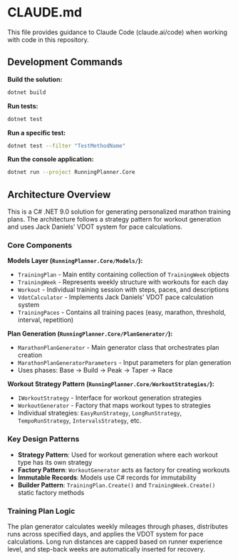 # CLAUDE.md

This file provides guidance to Claude Code (claude.ai/code) when working with code in this repository.

## Development Commands

**Build the solution:**
```bash
dotnet build
```

**Run tests:**
```bash
dotnet test
```

**Run a specific test:**
```bash
dotnet test --filter "TestMethodName"
```

**Run the console application:**
```bash
dotnet run --project RunningPlanner.Core
```

## Architecture Overview

This is a C# .NET 9.0 solution for generating personalized marathon training plans. The architecture follows a strategy pattern for workout generation and uses Jack Daniels' VDOT system for pace calculations.

### Core Components

**Models Layer (`RunningPlanner.Core/Models/`):**
- `TrainingPlan` - Main entity containing collection of `TrainingWeek` objects
- `TrainingWeek` - Represents weekly structure with workouts for each day
- `Workout` - Individual training session with steps, paces, and descriptions
- `VdotCalculator` - Implements Jack Daniels' VDOT pace calculation system
- `TrainingPaces` - Contains all training paces (easy, marathon, threshold, interval, repetition)

**Plan Generation (`RunningPlanner.Core/PlanGenerator/`):**
- `MarathonPlanGenerator` - Main generator class that orchestrates plan creation
- `MarathonPlanGeneratorParameters` - Input parameters for plan generation
- Uses phases: Base → Build → Peak → Taper → Race

**Workout Strategy Pattern (`RunningPlanner.Core/WorkoutStrategies/`):**
- `IWorkoutStrategy` - Interface for workout generation strategies
- `WorkoutGenerator` - Factory that maps workout types to strategies
- Individual strategies: `EasyRunStrategy`, `LongRunStrategy`, `TempoRunStrategy`, `IntervalsStrategy`, etc.

### Key Design Patterns

- **Strategy Pattern**: Used for workout generation where each workout type has its own strategy
- **Factory Pattern**: `WorkoutGenerator` acts as factory for creating workouts
- **Immutable Records**: Models use C# records for immutability
- **Builder Pattern**: `TrainingPlan.Create()` and `TrainingWeek.Create()` static factory methods

### Training Plan Logic

The plan generator calculates weekly mileages through phases, distributes runs across specified days, and applies the VDOT system for pace calculations. Long run distances are capped based on runner experience level, and step-back weeks are automatically inserted for recovery.